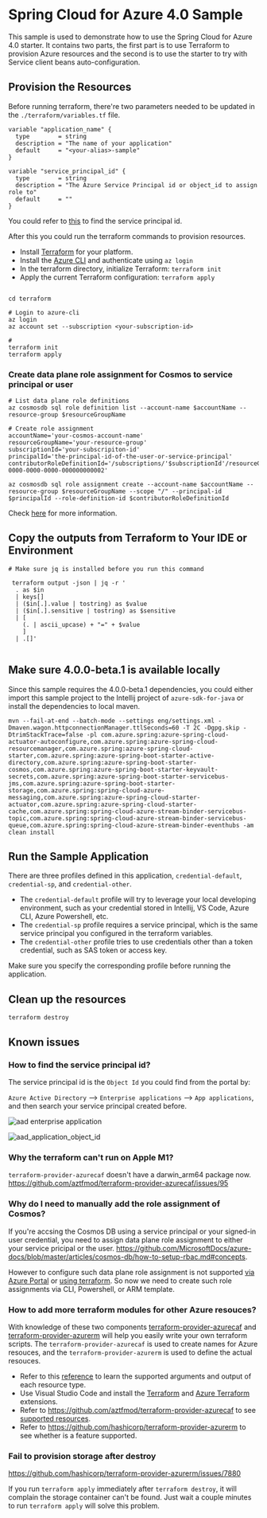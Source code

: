 # Spring Cloud for Azure 4.0 Sample
This sample is used to demonstrate how to use the Spring Cloud for Azure 4.0 starter. It contains two parts, the first part is to use Terraform to provision Azure resources and the second is to use the starter to try with Service client beans auto-configuration.

## Provision the Resources
Before running terraform, there're two parameters needed to be updated in the `./terraform/variables.tf` file. 

```hcl
variable "application_name" {
  type        = string
  description = "The name of your application"
  default     = "<your-alias>-sample"
}

variable "service_principal_id" {
  type        = string
  description = "The Azure Service Principal id or object_id to assign role to"
  default     = ""
}
```
You could refer to [this](#how-to-find-the-service-principal-id) to find the service principal id.

After this you could run the terraform commands to provision resources.

- Install [Terraform](https://www.terraform.io/) for your platform.
- Install the [Azure CLI](https://aka.ms/nubesgen-install-az-cli) and authenticate using `az login`
- In the terraform directory, initialize Terraform: `terraform init`
- Apply the current Terraform configuration: `terraform apply`

```shell

cd terraform

# Login to azure-cli
az login
az account set --subscription <your-subscription-id>

# 
terraform init
terraform apply
```

### Create data plane role assignment for Cosmos to service principal or user
```shell
# List data plane role definitions
az cosmosdb sql role definition list --account-name $accountName --resource-group $resourceGroupName

# Create role assignment
accountName='your-cosmos-account-name'
resourceGroupName='your-resource-group'
subscriptionId='your-subscripiton-id'
principalId='the-principal-id-of-the-user-or-service-principal'
contributorRoleDefinitionId='/subscriptions/'$subscriptionId'/resourceGroups/'$resourceGroupName'/providers/Microsoft.DocumentDB/databaseAccounts/'$accountName'/sqlRoleDefinitions/00000000-0000-0000-0000-000000000002'

az cosmosdb sql role assignment create --account-name $accountName --resource-group $resourceGroupName --scope "/" --principal-id $principalId --role-definition-id $contributorRoleDefinitionId
```
Check [here](#why-do-i-need-to-manually-add-the-role-assignment-of-cosmos) for more information.


## Copy the outputs from Terraform to Your IDE or Environment
```shell
# Make sure jq is installed before you run this command

 terraform output -json | jq -r '
  . as $in
  | keys[]
  | ($in[.].value | tostring) as $value
  | ($in[.].sensitive | tostring) as $sensitive
  | [
    (. | ascii_upcase) + "=" + $value
    ]
  | .[]'  
  
```
## Make sure 4.0.0-beta.1 is available locally
Since this sample requires the 4.0.0-beta.1 dependencies, you could either import this sample project to the Intellij project of `azure-sdk-for-java` or install the dependencies to local maven.

```shell
mvn --fail-at-end --batch-mode --settings eng/settings.xml -Dmaven.wagon.httpconnectionManager.ttlSeconds=60 -T 2C -Dgpg.skip -DtrimStackTrace=false -pl com.azure.spring:azure-spring-cloud-actuator-autoconfigure,com.azure.spring:azure-spring-cloud-resourcemanager,com.azure.spring:azure-spring-cloud-starter,com.azure.spring:azure-spring-boot-starter-active-directory,com.azure.spring:azure-spring-boot-starter-cosmos,com.azure.spring:azure-spring-boot-starter-keyvault-secrets,com.azure.spring:azure-spring-boot-starter-servicebus-jms,com.azure.spring:azure-spring-boot-starter-storage,com.azure.spring:spring-cloud-azure-messaging,com.azure.spring:azure-spring-cloud-starter-actuator,com.azure.spring:azure-spring-cloud-starter-cache,com.azure.spring:spring-cloud-azure-stream-binder-servicebus-topic,com.azure.spring:spring-cloud-azure-stream-binder-servicebus-queue,com.azure.spring:spring-cloud-azure-stream-binder-eventhubs -am clean install
```


## Run the Sample Application

There are three profiles defined in this application, `credential-default`, `credential-sp`, and `credential-other`.

- The `credential-default` profile will try to leverage your local developing environment, such as your credential stored in Intellij, VS Code, Azure CLI, Azure Powershell, etc.
- The `credential-sp` profile requires a service principal, which is the same service principal you configured in the terraform variables.
- The `credential-other` profile tries to use credentials other than a token credential, such as SAS token or access key.

Make sure you specify the corresponding profile before running the application.

## Clean up the resources

```shell
terraform destroy
```

## Known issues
### How to find the service principal id?

The service principal id is the `Object Id` you could find from the portal by:

`Azure Active Directory` --> `Enterprise applications` --> `App applications`, and then search your service principal created before. 

![aad enterprise application](./images/aad_enterprise_applications.jpg)

![aad_application_object_id](./images/aad_object_id.jpg)

### Why the terraform can't run on Apple M1?

`terraform-provider-azurecaf` doesn't have a darwin_arm64 package now.
https://github.com/aztfmod/terraform-provider-azurecaf/issues/95

### Why do I need to manually add the role assignment of Cosmos?
If you're accsing the Cosmos DB using a service principal or your signed-in user credential, you need to assign data plane role assignment to either your service pricipal or the user. https://github.com/MicrosoftDocs/azure-docs/blob/master/articles/cosmos-db/how-to-setup-rbac.md#concepts.

However to configure such data plane role assignment is not supported [via Azure Portal](https://github.com/MicrosoftDocs/azure-docs/blob/master/articles/cosmos-db/how-to-setup-rbac.md#is-it-possible-to-manage-role-definitions-and-role-assignments-from-the-azure-portal) or [using terraform](https://github.com/hashicorp/terraform-provider-azurerm/issues/10817). So now we need to create such role assignments via CLI, Powershell, or ARM template.

### How to add more terraform modules for other Azure resouces?
With knowledge of these two components [terraform-provider-azurecaf](https://github.com/aztfmod/terraform-provider-azurecaf) and [terraform-provider-azurerm](https://github.com/hashicorp/terraform-provider-azurerm) will help you easily write your own terraform scripts. The `terraform-provider-azurecaf` is used to create names for Azure resouces, and the `terraform-provider-azurerm` is used to define the actual resouces. 

- Refer to this [reference](https://registry.terraform.io/providers/hashicorp/azurerm/latest/docs) to learn the supported arguments and output of each resource type.
- Use Visual Studio Code and install the [Terraform](https://marketplace.visualstudio.com/items?itemName=HashiCorp.terraform) and [Azure Terraform](https://marketplace.visualstudio.com/items?itemName=ms-azuretools.vscode-azureterraform) extensions.
- Refer to https://github.com/aztfmod/terraform-provider-azurecaf to see [supported resources](https://github.com/aztfmod/terraform-provider-azurecaf#resource-status).
- Refer to https://github.com/hashicorp/terraform-provider-azurerm to see whether is a feature supported.

### Fail to provision storage after destroy

https://github.com/hashicorp/terraform-provider-azurerm/issues/7880

If you run `terraform apply` immediately after `terraform destroy`, it will complain the storage container can't be found. Just wait a couple minutes to run `terraform apply` will solve this problem.


